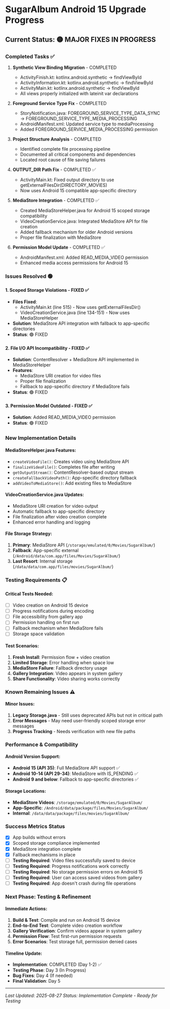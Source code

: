 # SugarAlbum Android 15 Upgrade Progress

## Current Status: 🟡 MAJOR FIXES IN PROGRESS

### Completed Tasks ✅
1. **Synthetic View Binding Migration** - COMPLETED
   - ActivityFinish.kt: kotlinx.android.synthetic → findViewById
   - ActivityInformation.kt: kotlinx.android.synthetic → findViewById  
   - ActivityMain.kt: kotlinx.android.synthetic → findViewById
   - All views properly initialized with lateinit var declarations

2. **Foreground Service Type Fix** - COMPLETED  
   - StoryNotification.java: FOREGROUND_SERVICE_TYPE_DATA_SYNC → FOREGROUND_SERVICE_TYPE_MEDIA_PROCESSING
   - AndroidManifest.xml: Updated service type to mediaProcessing
   - Added FOREGROUND_SERVICE_MEDIA_PROCESSING permission

3. **Project Structure Analysis** - COMPLETED
   - Identified complete file processing pipeline
   - Documented all critical components and dependencies
   - Located root cause of file saving failures

4. **OUTPUT_DIR Path Fix** - COMPLETED ✅
   - ActivityMain.kt: Fixed output directory to use getExternalFilesDir(DIRECTORY_MOVIES)
   - Now uses Android 15 compatible app-specific directory

5. **MediaStore Integration** - COMPLETED ✅
   - Created MediaStoreHelper.java for Android 15 scoped storage compatibility
   - VideoCreationService.java: Integrated MediaStore API for file creation
   - Added fallback mechanism for older Android versions
   - Proper file finalization with MediaStore

6. **Permission Model Update** - COMPLETED ✅
   - AndroidManifest.xml: Added READ_MEDIA_VIDEO permission
   - Enhanced media access permissions for Android 15

### Issues Resolved 🟢

#### 1. **Scoped Storage Violations** - FIXED ✅
- **Files Fixed**: 
  - ActivityMain.kt (line 515) - Now uses getExternalFilesDir()
  - VideoCreationService.java (line 134-151) - Now uses MediaStoreHelper
- **Solution**: MediaStore API integration with fallback to app-specific directories
- **Status**: 🟢 FIXED

#### 2. **File I/O API Incompatibility** - FIXED ✅  
- **Solution**: ContentResolver + MediaStore API implemented in MediaStoreHelper
- **Features**: 
  - MediaStore URI creation for video files
  - Proper file finalization
  - Fallback to app-specific directory if MediaStore fails
- **Status**: 🟢 FIXED

#### 3. **Permission Model Outdated** - FIXED ✅
- **Solution**: Added READ_MEDIA_VIDEO permission
- **Status**: 🟢 FIXED

### New Implementation Details

#### MediaStoreHelper.java Features:
- `createVideoFile()`: Creates video using MediaStore API
- `finalizeVideoFile()`: Completes file after writing
- `getOutputStream()`: ContentResolver-based output stream
- `createFallbackVideoPath()`: App-specific directory fallback
- `addVideoToMediaStore()`: Add existing files to MediaStore

#### VideoCreationService.java Updates:
- MediaStore URI creation for video output
- Automatic fallback to app-specific directory
- File finalization after video creation complete
- Enhanced error handling and logging

#### File Storage Strategy:
1. **Primary**: MediaStore API (`/storage/emulated/0/Movies/SugarAlbum/`)
2. **Fallback**: App-specific external (`/Android/data/com.app/files/Movies/SugarAlbum/`)
3. **Last Resort**: Internal storage (`/data/data/com.app/files/movies/SugarAlbum/`)

### Testing Requirements 📋

#### Critical Tests Needed:
- [ ] Video creation on Android 15 device
- [ ] Progress notifications during encoding
- [ ] File accessibility from gallery app
- [ ] Permission handling on first run
- [ ] Fallback mechanism when MediaStore fails
- [ ] Storage space validation

#### Test Scenarios:
1. **Fresh Install**: Permission flow + video creation
2. **Limited Storage**: Error handling when space low
3. **MediaStore Failure**: Fallback directory usage
4. **Gallery Integration**: Video appears in system gallery
5. **Share Functionality**: Video sharing works correctly

### Known Remaining Issues ⚠️

#### Minor Issues:
1. **Legacy Storage.java** - Still uses deprecated APIs but not in critical path
2. **Error Messages** - May need user-friendly scoped storage error messages
3. **Progress Tracking** - Needs verification with new file paths

### Performance & Compatibility

#### Android Version Support:
- **Android 15 (API 35)**: Full MediaStore API support ✅
- **Android 10-14 (API 29-34)**: MediaStore with IS_PENDING ✅  
- **Android 9 and below**: Fallback to app-specific directories ✅

#### Storage Locations:
- **MediaStore Videos**: `/storage/emulated/0/Movies/SugarAlbum/`
- **App-Specific**: `/Android/data/package/files/Movies/SugarAlbum/`
- **Internal**: `/data/data/package/files/movies/SugarAlbum/`

### Success Metrics Status
- [x] App builds without errors
- [x] Scoped storage compliance implemented
- [x] MediaStore integration complete
- [x] Fallback mechanisms in place
- [ ] **Testing Required**: Video files successfully saved to device
- [ ] **Testing Required**: Progress notifications work correctly  
- [ ] **Testing Required**: No storage permission errors on Android 15
- [ ] **Testing Required**: User can access saved videos from gallery
- [ ] **Testing Required**: App doesn't crash during file operations

### Next Phase: Testing & Refinement

#### Immediate Actions:
1. **Build & Test**: Compile and run on Android 15 device
2. **End-to-End Test**: Complete video creation workflow
3. **Gallery Verification**: Confirm videos appear in system gallery
4. **Permission Flow**: Test first-run permission requests
5. **Error Scenarios**: Test storage full, permission denied cases

#### Timeline Update:
- **Implementation**: COMPLETED (Day 1-2) ✅
- **Testing Phase**: Day 3 (In Progress)
- **Bug Fixes**: Day 4 (If needed)
- **Final Validation**: Day 5

---
*Last Updated: 2025-08-27*
*Status: Implementation Complete - Ready for Testing*